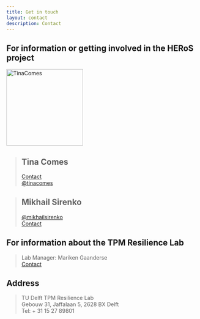 ```yaml
---
title: Get in touch
layout: contact
description: Contact
---
```


## **For information or getting involved in the HERoS project**

<img src="https://pbs.twimg.com/profile_images/1006521089701437441/_Olu8nQe_400x400.jpg" alt="TinaComes" style="width:200px;height:200px;">

> ## Tina Comes
> [Contact](mailto:T.comes@tudelft.nl) \
> [@tinacomes](https://twitter.com/tinacomes)

> ## Mikhail Sirenko
> [@mikhailsirenko](https://twitter.com/mikhailsirenko) \
> [Contact](mailto:m.sirenko@tudelft.nl)


## **For information about the TPM Resilience Lab**
> Lab Manager:
> Mariken Gaanderse \
> [Contact](mailto:M.Q.Gaanderse-1@tudelft.nl)

## **Address**

> TU Delft TPM Resilience Lab \
> Gebouw 31, Jaffalaan 5, 2628 BX Delft \
Tel: + 31 15 27 89801